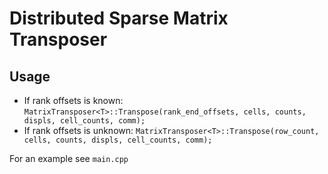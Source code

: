 # Distributed Sparse Matrix Transposer
## Usage
- If rank offsets is known:
`MatrixTransposer<T>::Transpose(rank_end_offsets, cells, counts, displs, cell_counts, comm);`
- If rank offsets is unknown:
`MatrixTransposer<T>::Transpose(row_count, cells, counts, displs, cell_counts, comm);`

For an example see `main.cpp`
